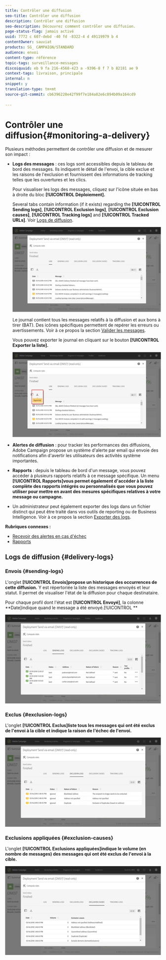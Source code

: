 ```yaml
---
title: Contrôler une diffusion
seo-title: Contrôler une diffusion
description: Contrôler une diffusion
seo-description: Découvrez comment contrôler une diffusion.
page-status-flag: jamais activé
uuid: 7772 c 607-debd -40 fd -8322-4 d 49119979 b 4
contentOwner: sauviat
products: SG_ CAMPAIGN/STANDARD
audience: envoi
content-type: référence
topic-tags: surveillance-messages
discoiquuid: eb 9 fa 216-4568-423 a -9396-8 f 7 b 82181 ae 9
context-tags: livraison, principale
internal: n
snippet: y
translation-type: tm+mt
source-git-commit: cb6396228e42f99f7e184a82e6c894b09a164cd9

---
```



# Contrôler une diffusion{#monitoring-a-delivery}

Plusieurs méthodes permettent de contrôler une diffusion et de mesurer son impact :

* **Logs des messages** : ces logs sont accessibles depuis le tableau de bord des messages. Ils indiquent le détail de l'envoi, la cible exclue et les raisons de l'exclusion et fournissent des informations de tracking telles que les ouvertures et les clics.

   Pour visualiser les logs des messages, cliquez sur l'icône située en bas à droite du bloc **[!UICONTROL Déploiement].**

   Several tabs contain information (if it exists) regarding the **[!UICONTROL Sending logs]**, **[!UICONTROL Exclusion logs]**, **[!UICONTROL Exclusion causes]**, **[!UICONTROL Tracking logs]** and **[!UICONTROL Tracked URLs]**. Voir [Logs de diffusion](../../sending/using/monitoring-a-delivery.md#delivery-logs).

   ![](assets/sending_delivery1.png)

   Le journal contient tous les messages relatifs à la diffusion et aux bons à tirer (BAT). Des icônes spécifiques permettent de repérer les erreurs ou avertissements. Voir à ce propos la section [Valider les messages](../../sending/using/previewing-messages.md).

   Vous pouvez exporter le journal en cliquant sur le bouton **[!UICONTROL Exporter la liste].**

   ![](assets/sending_delivery2.png)

* **Alertes de diffusion** : pour tracker les performances des diffusions, Adobe Campaign propose un système d'alerte par email qui envoie des notifications afin d'avertir les utilisateurs des activités système importantes.
* **Rapports** : depuis le tableau de bord d'un message, vous pouvez accéder à plusieurs rapports relatifs à ce message spécifique. Un menu **[!UICONTROL Rapports]vous permet également d'accéder à la liste complète des rapports intégrés ou personnalisés que vous pouvez utiliser pour mettre en avant des mesures spécifiques relatives à votre message ou campagne.**
* Un administrateur peut également exporter des logs dans un fichier distinct qui peut être traité dans vos outils de reporting ou de Business Intelligence. Voir à ce propos la section [Exporter des logs](../../automating/using/exporting-logs.md).

**Rubriques connexes :**

* [Recevoir des alertes en cas d'échec](../../sending/using/receiving-alerts-when-failures-happen.md)
* [Rapports](../../reporting/using/about-dynamic-reports.md)

## Logs de diffusion {#delivery-logs}

### Envois {#sending-logs}

L'onglet **[!UICONTROL Envois]propose un historique des occurrences de cette diffusion.** Y est répertoriée la liste des messages envoyés et leur statut. Il permet de visualiser l'état de la diffusion pour chaque destinataire.

Pour chaque profil dont l'état est **[!UICONTROL Envoyé]**, la colonne **Date]indique quand le message a été envoyé.[!UICONTROL **

![](assets/sending_delivery3.png)

### Exclus {#exclusion-logs}

L'onglet **[!UICONTROL Exclus]liste tous les messages qui ont été exclus de l'envoi à la cible et indique la raison de l'échec de l'envoi.**

![](assets/sending_delivery4.png)

### Exclusions appliquées {#exclusion-causes}

L'onglet **[!UICONTROL Exclusions appliquées]indique le volume (en nombre de messages) des messages qui ont été exclus de l'envoi à la cible.**

![](assets/sending_delivery5.png)

